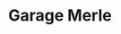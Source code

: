 ---
title: "Garage Merle"
url: /saint-amand-sur-sevre/garage-merle/
shop: réparation de voitures
---